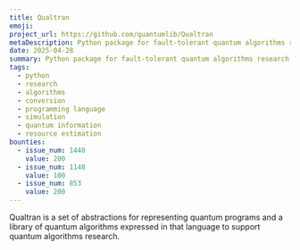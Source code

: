 ```yaml
---
title: Qualtran
emoji:
project_url: https://github.com/quantumlib/Qualtran
metaDescription: Python package for fault-tolerant quantum algorithms research
date: 2025-04-28
summary: Python package for fault-tolerant quantum algorithms research.
tags:
  - python
  - research
  - algorithms
  - conversion
  - programming language
  - simulation
  - quantum information
  - resource estimation
bounties:
  - issue_num: 1440
    value: 200
  - issue_num: 1148
    value: 100
  - issue_num: 853
    value: 200
---
```


Qualtran is a set of abstractions for representing quantum programs and a library of quantum algorithms expressed in that language to support quantum algorithms research.
